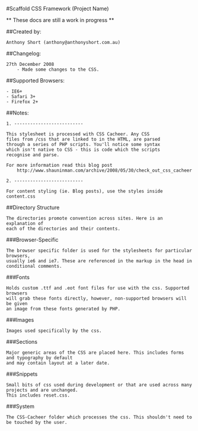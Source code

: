 #Scaffold CSS Framework (Project Name)

** These docs are still a work in progress **

##Created by:

	Anthony Short (anthony@anthonyshort.com.au)
	
##Changelog:
  
	27th December 2008
		- Made some changes to the CSS.

##Supported Browsers:
 
	- IE6+  
	- Safari 3+ 
	- Firefox 2+
	      
##Notes: 

	1. --------------------------
	
	This stylesheet is processed with CSS Cacheer. Any CSS
	files from /css that are linked to in the HTML, are parsed
	through a series of PHP scripts. You'll notice some syntax
	which isn't native to CSS - this is code which the scripts
	recognise and parse.  
	
	For more information read this blog post
		http://www.shauninman.com/archive/2008/05/30/check_out_css_cacheer
		
	2. --------------------------
	
	For content styling (ie. Blog posts), use the styles inside content.css
	
##Directory Structure

	The directories promote convention across sites. Here is an explanation of
	each of the directories and their contents.
	
###Browser-Specific

	The browser specific folder is used for the stylesheets for particular browsers,
	usually ie6 and ie7. These are referenced in the markup in the head in 
	conditional comments.

###Fonts

	Holds custom .ttf and .eot font files for use with the css. Supported browsers
	will grab these fonts directly, however, non-supported browsers will be given
	an image from these fonts generated by PHP.

###Images

	Images used specifically by the css.

###Sections

	Major generic areas of the CSS are placed here. This includes forms and typography by default
	and may contain layout at a later date.

###Snippets

	Small bits of css used during development or that are used across many projects and are unchanged.
	This includes reset.css. 

###System

	The CSS-Cacheer folder which processes the css. This shouldn't need to be touched by the user.
	

